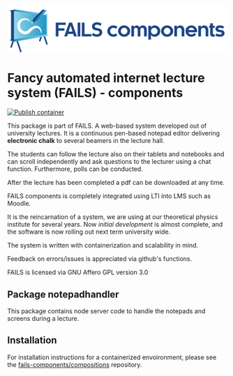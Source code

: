 !["FAILS logo"](failslogo.svg)
# Fancy automated internet lecture system (**FAILS**) - components
[![Publish container](https://github.com/fails-components/notepadhandler/actions/workflows/docker-publish.yml/badge.svg)](https://github.com/fails-components/notepadhandler/actions/workflows/docker-publish.yml)

This package is part of FAILS.
A web-based system developed out of university lectures.
It is a continuous pen-based notepad editor delivering **electronic chalk** to several beamers in the lecture hall.

The students can follow the lecture also on their tablets and notebooks and can scroll independently and ask questions to the lecturer using a chat function.
Furthermore, polls can be conducted.

After the lecture has been completed a pdf can be downloaded at any time.

FAILS components is completely integrated using LTI into LMS such as Moodle.

It is the reincarnation of a system, we are using at our theoretical physics institute for several years. Now *initial development* is almost complete, and the software is now rolling out next term university wide.

The system is written with containerization and scalability in mind.

Feedback on errors/issues is appreciated via github's functions.

FAILS is licensed via GNU Affero GPL version 3.0 

## Package notepadhandler
This package contains node server code to handle the notepads and screens during a lecture.

## Installation
For installation instructions for a containerized envoironment, please see the [fails-components/compositions](https://github.com/fails-components/compositions "fails-components/compositions") repository.